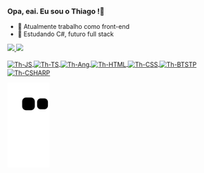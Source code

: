 ### Opa, eai. Eu sou o Thiago !👋

- 🔭 Atualmente trabalho como front-end
- 🌱 Estudando C#, futuro full stack 

<div>
  <a href="https://github.com/thiagodiasz">
   <img height="200em" src="https://github-readme-stats.vercel.app/api?username=thiagodiasz&theme=dark&show_icons=true&include_all_commits=true&count_private=true"/>
    <img height="180em" src="https://github-readme-stats.vercel.app/api/top-langs/?username=thiagodiasz&theme=dark&layout=compact&langs_count=16"/>
  </div>
  <div style="display: inline_block"><br>
    <img align="center" alt="Th-JS" height="30" width="40" src="https://cdn.jsdelivr.net/gh/devicons/devicon/icons/javascript/javascript-original.svg" />
    <img align="center" alt="Th-TS" height="30" width="40" src="https://cdn.jsdelivr.net/gh/devicons/devicon/icons/typescript/typescript-plain.svg" />
    <img align="center" alt="Th-Ang" height="30" width="40" src="https://cdn.jsdelivr.net/gh/devicons/devicon/icons/angularjs/angularjs-plain.svg" />
    <img align="center" alt="Th-HTML" height="30" width="40" src="https://cdn.jsdelivr.net/gh/devicons/devicon/icons/html5/html5-original.svg" />
    <img align="center" alt="Th-CSS" height="30" width="40" src="https://cdn.jsdelivr.net/gh/devicons/devicon/icons/css3/css3-original.svg" />
    <img align="center" alt="Th-BTSTP" height="30" width="40" src="https://cdn.jsdelivr.net/gh/devicons/devicon/icons/bootstrap/bootstrap-original.svg" />
    <img align="center" alt="Th-CSHARP" height="30" width="40" src="https://cdn.jsdelivr.net/gh/devicons/devicon/icons/csharp/csharp-original.svg" /> 
  
   ![Snake animation](https://github.com/thiagodiasz/thiagodiasz/blob/output/github-contribution-grid-snake.svg)
  </div>
 
